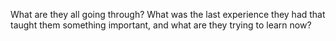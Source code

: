 What are they all going through? What was the last experience they had that taught them something important, and what are they trying to learn now?